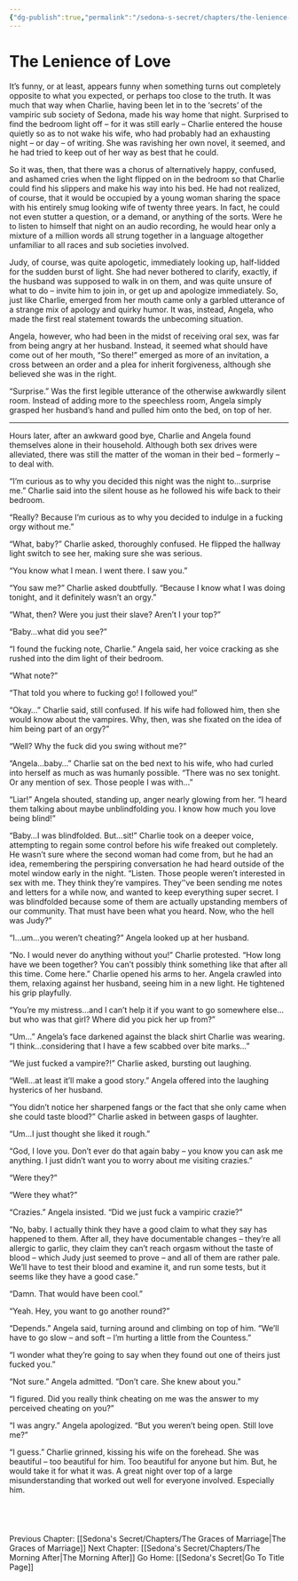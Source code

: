 ```yaml
---
{"dg-publish":true,"permalink":"/sedona-s-secret/chapters/the-lenience-of-love/"}
---
```


# The Lenience of Love

It’s funny, or at least, appears funny when something turns out completely opposite to what you expected, or perhaps too close to the truth. It was much that way when Charlie, having been let in to the ‘secrets’ of the vampiric sub society of Sedona, made his way home that night. Surprised to find the bedroom light off – for it was still early – Charlie entered the house quietly so as to not wake his wife, who had probably had an exhausting night – or day – of writing. She was ravishing her own novel, it seemed, and he had tried to keep out of her way as best that he could.

So it was, then, that there was a chorus of alternatively happy, confused, and ashamed cries when the light flipped on in the bedroom so that Charlie could find his slippers and make his way into his bed. He had not realized, of course, that it would be occupied by a young woman sharing the space with his entirely smug looking wife of twenty three years. In fact, he could not even stutter a question, or a demand, or anything of the sorts. Were he to listen to himself that night on an audio recording, he would hear only a mixture of a million words all strung together in a language altogether unfamiliar to all races and sub societies involved.

Judy, of course, was quite apologetic, immediately looking up, half-lidded for the sudden burst of light. She had never bothered to clarify, exactly, if the husband was supposed to walk in on them, and was quite unsure of what to do – invite him to join in, or get up and apologize immediately. So, just like Charlie, emerged from her mouth came only a garbled utterance of a strange mix of apology and quirky humor. It was, instead, Angela, who made the first real statement towards the unbecoming situation.

Angela, however, who had been in the midst of receiving oral sex, was far from being angry at her husband. Instead, it seemed what should have come out of her mouth, “So there!” emerged as more of an invitation, a cross between an order and a plea for inherit forgiveness, although she believed she was in the right.

“Surprise.” Was the first legible utterance of the otherwise awkwardly silent room. Instead of adding more to the speechless room, Angela simply grasped her husband’s hand and pulled him onto the bed, on top of her.

---

Hours later, after an awkward good bye, Charlie and Angela found themselves alone in their household. Although both sex drives were alleviated, there was still the matter of the woman in their bed – formerly – to deal with.

“I’m curious as to why you decided this night was the night to…surprise me.” Charlie said into the silent house as he followed his wife back to their bedroom.

“Really? Because I’m curious as to why you decided to indulge in a fucking orgy without me.”

“What, baby?” Charlie asked, thoroughly confused. He flipped the hallway light switch to see her, making sure she was serious.

“You know what I mean. I went there. I saw you.”

“You saw me?” Charlie asked doubtfully. “Because I know what I was doing tonight, and it definitely wasn’t an orgy.”

“What, then? Were you just their slave? Aren’t I your top?”

“Baby…what did you see?”

“I found the fucking note, Charlie.” Angela said, her voice cracking as she rushed into the dim light of their bedroom.

“What note?”

“That told you where to fucking go! I followed you!”

“Okay…” Charlie said, still confused. If his wife had followed him, then she would know about the vampires. Why, then, was she fixated on the idea of him being part of an orgy?”

“Well? Why the fuck did you swing without me?”

“Angela…baby…” Charlie sat on the bed next to his wife, who had curled into herself as much as was humanly possible. “There was no sex tonight. Or any mention of sex. Those people I was with…”

“Liar!” Angela shouted, standing up, anger nearly glowing from her. “I heard them talking about maybe unblindfolding you. I know how much you love being blind!”

“Baby…I was blindfolded. But…sit!” Charlie took on a deeper voice, attempting to regain some control before his wife freaked out completely. He wasn’t sure where the second woman had come from, but he had an idea, remembering the perspiring conversation he had heard outside of the motel window early in the night. “Listen. Those people weren’t interested in sex with me. They think they’re vampires. They’’ve been sending me notes and letters for a while now, and wanted to keep everything super secret. I was blindfolded because some of them are actually upstanding members of our community. That must have been what you heard. Now, who the hell was Judy?”

“I…um…you weren’t cheating?” Angela looked up at her husband.

“No. I would never do anything without you!” Charlie protested. “How long have we been together? You can’t possibly think something like that after all this time. Come here.” Charlie opened his arms to her. Angela crawled into them, relaxing against her husband, seeing him in a new light. He tightened his grip playfully.

“You’re my mistress…and I can’t help it if you want to go somewhere else…but who was that girl? Where did you pick her up from?”

“Um…” Angela’s face darkened against the black shirt Charlie was wearing. “I think…considering that I have a few scabbed over bite marks…”

“We just fucked a vampire?!” Charlie asked, bursting out laughing.

“Well…at least it’ll make a good story.” Angela offered into the laughing hysterics of her husband.

“You didn’t notice her sharpened fangs or the fact that she only came when she could taste blood?” Charlie asked in between gasps of laughter.

“Um…I just thought she liked it rough.”

“God, I love you. Don’t ever do that again baby – you know you can ask me anything. I just didn’t want you to worry about me visiting crazies.”

“Were they?”

“Were they what?”

“Crazies.” Angela insisted. “Did we just fuck a vampiric crazie?”

“No, baby. I actually think they have a good claim to what they say has happened to them. After all, they have documentable changes – they’re all allergic to garlic, they claim they can’t reach orgasm without the taste of blood – which Judy just seemed to prove – and all of them are rather pale. We’ll have to test their blood and examine it, and run some tests, but it seems like they have a good case.”

“Damn. That would have been cool.”

“Yeah. Hey, you want to go another round?”

“Depends.” Angela said, turning around and climbing on top of him. “We’ll have to go slow – and soft – I’m hurting a little from the Countess.”

“I wonder what they’re going to say when they found out one of theirs just fucked you.”

“Not sure.” Angela admitted. “Don’t care. She knew about you.”

“I figured. Did you really think cheating on me was the answer to my perceived cheating on you?”

“I was angry.” Angela apologized. “But you weren’t being open. Still love me?”

“I guess.” Charlie grinned, kissing his wife on the forehead. She was beautiful – too beautiful for him. Too beautiful for anyone but him. But, he would take it for what it was. A great night over top of a large misunderstanding that worked out well for everyone involved. Especially him.


  
---
Previous Chapter: [[Sedona's Secret/Chapters/The Graces of Marriage\|The Graces of Marriage]]
Next Chapter: [[Sedona's Secret/Chapters/The Morning After\|The Morning After]]
Go Home: [[Sedona's Secret\|Go To Title Page]]
  


